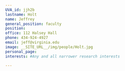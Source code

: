 ```yaml
---
UVA_id: jjh2b
lastname: Holt
name: Jeffrey
general_position: faculty
position:
office: 112 Halsey Hall
phone: 434-924-4927
email: jeff@virginia.edu
image: __SITE_URL__/img/people/Holt.jpg
personal_page:
interests: #Any and all narrower research interests

---
```

